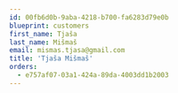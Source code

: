 ```yaml
---
id: 00fb6d0b-9aba-4218-b700-fa6283d79e0b
blueprint: customers
first_name: Tjaša
last_name: Mišmaš
email: mismas.tjasa@gmail.com
title: 'Tjaša Mišmaš'
orders:
  - e757af07-03a1-424a-89da-4003dd1b2003
---
```


